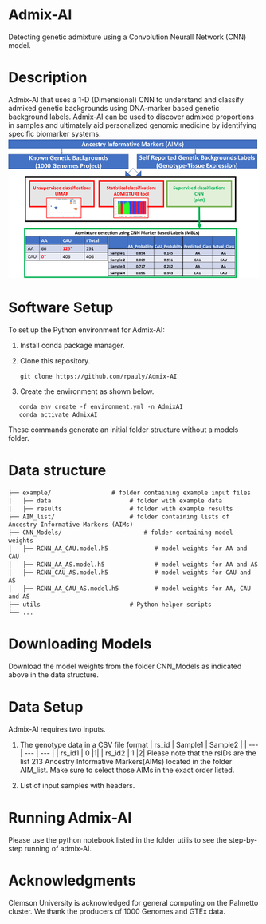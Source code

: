 # Admix-AI
Detecting genetic admixture using a Convolution Neurall Network (CNN) model.
# Description
Admix-AI that uses a 1-D (Dimensional) CNN to understand and classify admixed genetic backgrounds using DNA-marker based genetic background labels. Admix-AI can be used to discover admixed proportions in samples and ultimately aid personalized genomic medicine by identifying specific biomarker systems.
![AdmixAI_Overview.](https://github.com/rpauly/Admix-AI/blob/main/AdmixAI_Overview.png)

# Software Setup
To set up the Python environment for Admix-AI:

1. Install conda package manager.

2. Clone this repository.
   ```
   git clone https://github.com/rpauly/Admix-AI
   ```
4. Create the environment as shown below.
```
   conda env create -f environment.yml -n AdmixAI
   conda activate AdmixAI
```
These commands generate an initial folder structure without a models folder.

# Data structure
 ```  
├── example/                 # folder containing example input files
|   ├── data                      # folder with example data
|   ├── results                   # folder with example results
├── AIM_list/                     # folder containing lists of Ancestry Informative Markers (AIMs)
├── CNN_Models/                       # folder containing model weights
│   ├── RCNN_AA_CAU.model.h5             # model weights for AA and CAU
│   ├── RCNN_AA_AS.model.h5              # model weights for AA and AS
│   ├── RCNN_CAU_AS.model.h5             # model weights for CAU and AS
│   ├── RCNN_AA_CAU_AS.model.h5          # model weights for AA, CAU and AS
├── utils                         # Python helper scripts
└── ...
```

# Downloading Models
Download the model weights from the folder CNN_Models as indicated above in the data structure.

# Data Setup
Admix-AI requires two inputs.
1. The genotype data in a CSV file format
| rs_id | Sample1 | Sample2 |
| --- | --- | --- |
| rs_id1 | 0 |1|
| rs_id2 | 1 |2|
 Please note that the rsIDs are the list 213 Ancestry Informative Markers(AIMs) located in the folder AIM_list. Make sure to select those AIMs in the exact order listed. 

2. List of input samples with headers.

# Running Admix-AI
Please use the python notebook listed in the folder utilis to see the step-by-step running of admix-AI.

# Acknowledgments
Clemson University is acknowledged for general computing on the Palmetto cluster. We thank the producers of 1000 Genomes and GTEx data.

